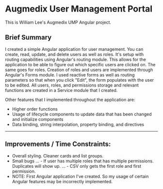 
# Augmedix User Management Portal
This is William Lee's Augmedix UMP Angular project.

## Brief Summary
I created a simple Angular application for user management. You can create, read, update, and delete users as well as roles.
It's setup with routing capabilities using Angular's routing module. This allows for the application to be able to figure out which specific users are clicked on. The same goes for roles.
Creation of roles and users are implemented through Angular's Forms module. I used reactive forms as well as routing parameters so that when you click "Edit", the form populates with the user to be edited.
All users, roles, and permissions storage and relevant functions are created in a Service module that I created.

Other features that I implemented throughout the application are:
* Higher order functions
* Usage of lifecycle components to update data that has been changed and initialize components
* Data binding, string interpolation, property binding, and directives

--------

## Improvements / Time Constraints:
* Overall styling. Cleaner cards and list groups.
* Small bugs
... - If user has multiple roles that has multiple permissions. Duplicates will show up.
... - CSV only gets the first role and first permission.
* NOTE: First Angular application I've created. So my usage of certain Angular features may be incorrectly implemented.
